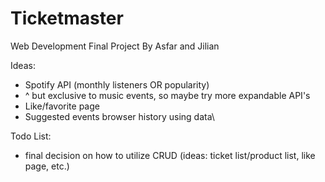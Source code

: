 # Ticketmaster
Web Development Final Project
By Asfar and Jilian 

Ideas: 
- Spotify API (monthly listeners OR popularity)
- ^ but exclusive to music events, so maybe try more expandable API's 
- Like/favorite page
- Suggested events browser history using data\

Todo List: 
- final decision on how to utilize CRUD
(ideas: ticket list/product list, like page, etc.)
  
